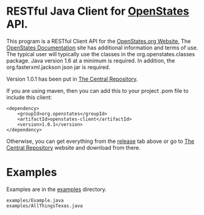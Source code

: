 RESTful Java Client for <a href="http://openstates.org">OpenStates</a> API.
=========
This program is a RESTful Client API for the <a href="http://openstates.org">OpenStates.org Website.</a>
The <a href="http://sunlightlabs.github.io/openstates-api/">OpenStates Documentation</a> site has 
additional information and terms of use.
The typical user will typically use the classes in the org.openstates.classes package.
Java version 1.6 at a minimum is required. In addition, the org.fasterxml.jackson json jar is required.

Version 1.0.1 has been put in <a href="http://search.maven.org/#browse">The Central Repository</a>.

If you are using maven, then you can add this to your project .pom file to include this client:

    <dependency>
        <groupId>org.openstates</groupId>
        <artifactId>openstates-client</artifactId>
        <version>1.0.1</version>
    </dependency>

Otherwise, you can get everything from the <a href="https://github.com/karlnicholas/openstates-client/releases">release</a> tab above or go to <a href="http://search.maven.org/#browse">The Central Repository</a> website and download from there.

Examples
========
Examples are in the <a href="https://github.com/karlnicholas/openstates-client/tree/master/src/main/java/examples">examples</a> directory.

    examples/Example.java
    examples/AllThingsTexas.java


